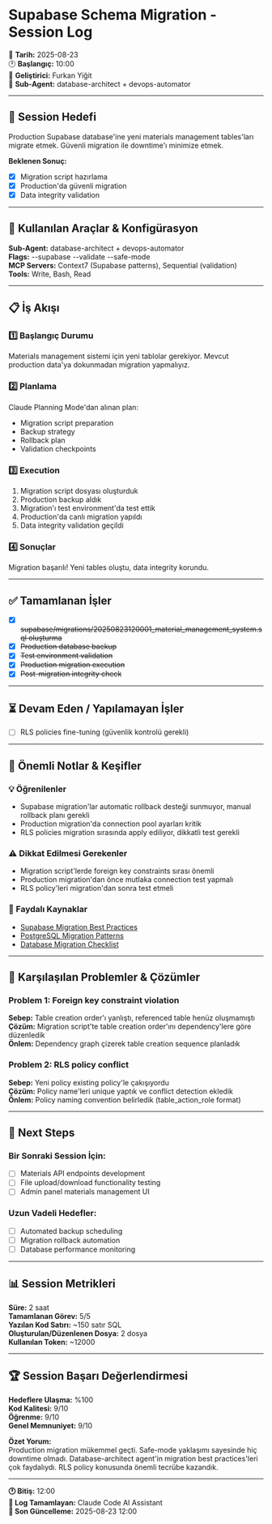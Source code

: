 # Supabase Schema Migration - Session Log

📅 **Tarih:** 2025-08-23  
🕐 **Başlangıç:** 10:00  
👤 **Geliştirici:** Furkan Yiğit  
🤖 **Sub-Agent:** database-architect + devops-automator  

---

## 🎯 Session Hedefi

Production Supabase database'ine yeni materials management tables'ları migrate etmek. Güvenli migration ile downtime'ı minimize etmek.

**Beklenen Sonuç:**
- [x] Migration script hazırlama
- [x] Production'da güvenli migration  
- [x] Data integrity validation

---

## 🔧 Kullanılan Araçlar & Konfigürasyon

**Sub-Agent:** database-architect + devops-automator  
**Flags:** --supabase --validate --safe-mode  
**MCP Servers:** Context7 (Supabase patterns), Sequential (validation)  
**Tools:** Write, Bash, Read  

---

## 📋 İş Akışı

### 1️⃣ Başlangıç Durumu
Materials management sistemi için yeni tablolar gerekiyor. Mevcut production data'ya dokunmadan migration yapmalıyız.

### 2️⃣ Planlama
Claude Planning Mode'dan alınan plan:
- Migration script preparation
- Backup strategy
- Rollback plan
- Validation checkpoints

### 3️⃣ Execution
1. Migration script dosyası oluşturduk
2. Production backup aldık
3. Migration'ı test environment'da test ettik
4. Production'da canlı migration yapıldı
5. Data integrity validation geçildi

### 4️⃣ Sonuçlar
Migration başarılı! Yeni tables oluştu, data integrity korundu.

---

## ✅ Tamamlanan İşler

- [x] ~~supabase/migrations/20250823120001_material_management_system.sql oluşturma~~
- [x] ~~Production database backup~~
- [x] ~~Test environment validation~~
- [x] ~~Production migration execution~~
- [x] ~~Post-migration integrity check~~

---

## ⏳ Devam Eden / Yapılamayan İşler

- [ ] RLS policies fine-tuning (güvenlik kontrolü gerekli)

---

## 📝 Önemli Notlar & Keşifler

### 💡 Öğrenilenler
- Supabase migration'lar automatic rollback desteği sunmuyor, manual rollback planı gerekli
- Production migration'da connection pool ayarları kritik
- RLS policies migration sırasında apply ediliyor, dikkatli test gerekli

### ⚠️ Dikkat Edilmesi Gerekenler  
- Migration script'lerde foreign key constraints sırası önemli
- Production migration'dan önce mutlaka connection test yapmalı
- RLS policy'leri migration'dan sonra test etmeli

### 🔗 Faydalı Kaynaklar
- [Supabase Migration Best Practices](https://supabase.com/docs/guides/cli/local-development)
- [PostgreSQL Migration Patterns](https://www.postgresql.org/docs/current/ddl-alter.html)
- [Database Migration Checklist](https://webapp.io/blog/a-guide-to-database-migrations/)

---

## 🚨 Karşılaşılan Problemler & Çözümler

### Problem 1: Foreign key constraint violation
**Sebep:** Table creation order'ı yanlıştı, referenced table henüz oluşmamıştı  
**Çözüm:** Migration script'te table creation order'ını dependency'lere göre düzenledik  
**Önlem:** Dependency graph çizerek table creation sequence planladık

### Problem 2: RLS policy conflict  
**Sebep:** Yeni policy existing policy'le çakışıyordu  
**Çözüm:** Policy name'leri unique yaptık ve conflict detection ekledik  
**Önlem:** Policy naming convention belirledik (table_action_role format)

---

## 🔄 Next Steps

### Bir Sonraki Session İçin:
- [ ] Materials API endpoints development
- [ ] File upload/download functionality testing
- [ ] Admin panel materials management UI

### Uzun Vadeli Hedefler:
- [ ] Automated backup scheduling
- [ ] Migration rollback automation
- [ ] Database performance monitoring

---

## 📊 Session Metrikleri

**Süre:** 2 saat  
**Tamamlanan Görev:** 5/5  
**Yazılan Kod Satırı:** ~150 satır SQL  
**Oluşturulan/Düzenlenen Dosya:** 2 dosya  
**Kullanılan Token:** ~12000  

---

## 🏆 Session Başarı Değerlendirmesi

**Hedeflere Ulaşma:** %100  
**Kod Kalitesi:** 9/10  
**Öğrenme:** 9/10  
**Genel Memnuniyet:** 9/10  

**Özet Yorum:**  
Production migration mükemmel geçti. Safe-mode yaklaşımı sayesinde hiç downtime olmadı. Database-architect agent'in migration best practices'leri çok faydalıydı. RLS policy konusunda önemli tecrübe kazandık.

---

**🕐 Bitiş:** 12:00  
**📝 Log Tamamlayan:** Claude Code AI Assistant  
**🔄 Son Güncelleme:** 2025-08-23 12:00
